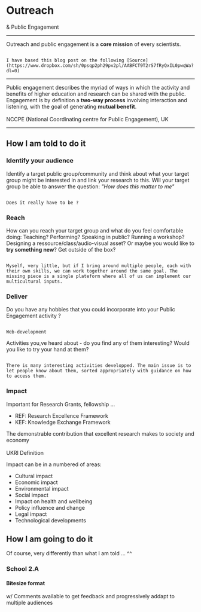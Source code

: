 # Outreach

<p class="emphase2"> & Public Engagement </p>

***

Outreach and public engagement is a <strong>core mission</strong> of every scientists.

```{note}

I have based this blog post on the following [Source](https://www.dropbox.com/sh/0psqp2ph29pv2pl/AABFCT9T2rS7fRyQxIL0pwqWa?dl=0)

```

***

<p class="emphase"> Public engagement describes the myriad of ways in which the activity and benefits of higher education and research can be shared with the public. Engagement is by definition a <strong>two-way process</strong> involving interaction and listening, with the goal of generating <strong>mutual benefit</strong>. <br><br> NCCPE (National Coordinating centre for Public Engagement), UK </p>

***

## How I am told to do it

### Identify your audience

<p class="emphase">Identify a target public group/community and think about what your target group might be interested in and link your research to this. Will your target group be able to answer the question: <em>"How does this matter to me" </em></p>

```{admonition} "How does this matter to me" 

Does it really have to be ?

```

### Reach

<p class="emphase"> How can you reach your target group and what do you feel comfortable doing: Teaching? Performing? Speaking in public? Running a workshop? Designing a ressource/class/audio-visual asset? Or maybe you would like to <strong>try something new</strong>? Get outside of the box?</p>

```{admonition} What do you feel comfortable doing 

Myself, very little, but if I bring around multiple people, each with their own skills, we can work together around the same goal. The missing piece is a single plateform where all of us can implement our multicultural inputs.

```

### Deliver

<p class="emphase"> Do you have any hobbies that you could incorporate into your Public Engagement activity ?</p>

```{note}

Web-development

```

<p class="emphase"> Activities you,ve heard about - do you find any of them interesting? Would you like to try your hand at them?</p>


```{note}

There is many interesting activities developped. The main issue is to let people know about them, sorted appropriately with guidance on how to access them.

```


### Impact

Important for Research Grants, fellowship ...
- REF: Research Excellence Framework
- KEF: Knowledge Exchange Framework

<p class="emphase"> The demonstrable contribution that excellent research makes to society and economy <br><br> UKRI Definition</p>

Impact can be in a numbered of areas:
- Cultural impact
- Economic impact
- Environmental impact
- Social impact
- Impact on health and wellbeing
- Policy influence and change
- Legal impact
- Technological developments





## How I am going to do it

Of course, very differently than what I am told ... ^^

### School 2.A 

#### Bitesize format 

w/ Comments available to get feedback and progressively addapt to multiple audiences 
